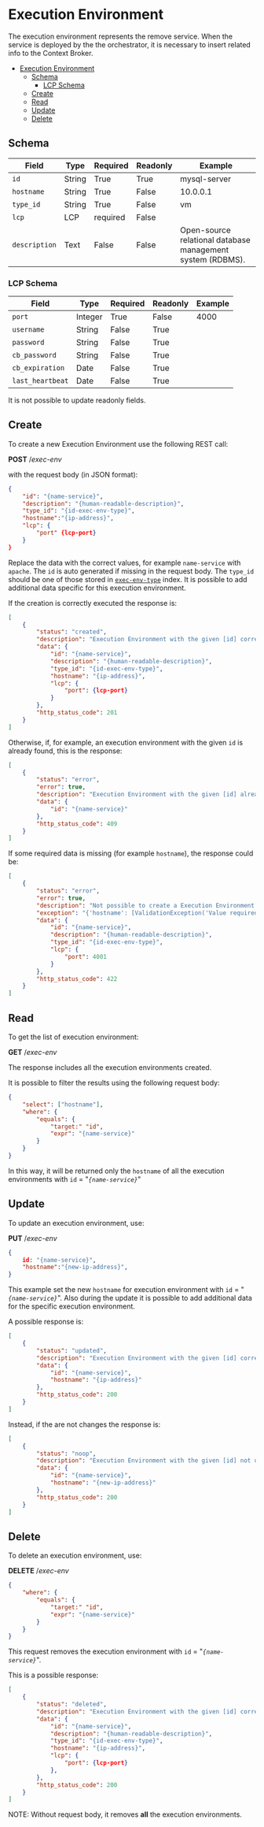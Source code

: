 # Execution Environment

The execution environment represents the remove service.
When the service is deployed by the the orchestrator, it is necessary to insert related info to the Context Broker.

- [Execution Environment](#execution-environment)
  - [Schema](#schema)
    - [LCP Schema](#lcp-schema)
  - [Create](#create)
  - [Read](#read)
  - [Update](#update)
  - [Delete](#delete)

## Schema

Field         | Type   | Required | Readonly | Example
--------------|--------|----------|----------|--------
`id`          | String | True     | True     | mysql-server
`hostname`    | String | True     | False    | 10.0.0.1
`type_id`     | String | True     | False    | vm
`lcp`         | LCP    | required | False    |
`description` | Text   | False    | False    | Open-source relational database management system (RDBMS).

### LCP Schema

Field            | Type    | Required | Readonly | Example
-----------------|---------|----------|----------|--------
`port`           | Integer | True     | False    | 4000
`username`       | String  | False    | True     |
`password`       | String  | False    | True     |
`cb_password`    | String  | False    | True     |
`cb_expiration`  | Date    | False    | True     |
`last_heartbeat` | Date    | False    | True     |

It is not possible to update readonly fields.

## Create

To create a new Execution Environment use the following REST call:

**POST** /_exec-env_

with the request body (in JSON format):

```json
{
    "id": "{name-service}",
    "description": "{human-readable-description}",
    "type_id": "{id-exec-env-type}",
    "hostname":"{ip-address}",
    "lcp": {
        "port" {lcp-port}
    }
}
```

Replace the data with the correct values, for example `name-service` with `apache`.
The `id` is auto generated if missing in the request body.
The `type_id` should be one of those stored in [`exec-env-type`](exec-env-type.md) index.
It is possible to add additional data specific for this execution environment.

If the creation is correctly executed the response is:

```json
[
    {
        "status": "created",
        "description": "Execution Environment with the given [id] correctly created.",
        "data": {
            "id": "{name-service}",
            "description": "{human-readable-description}",
            "type_id": "{id-exec-env-type}",
            "hostname": "{ip-address}",
            "lcp": {
                "port": {lcp-port}
            }
        },
        "http_status_code": 201
    }
]
```

Otherwise, if, for example, an execution environment with the given `id` is already found, this is the response:

```json
[
    {
        "status": "error",
        "error": true,
        "description": "Execution Environment with the given [id] already found",
        "data": {
            "id": "{name-service}"
        },
        "http_status_code": 409
    }
]
```

If some required data is missing (for example `hostname`), the response could be:

```json
[
    {
        "status": "error",
        "error": true,
        "description": "Not possible to create a Execution Environment with the given [data]",
        "exception": "{'hostname': [ValidationException('Value required for this field.')]}",
        "data": {
            "id": "{name-service}",
            "description": "{human-readable-description}",
            "type_id": "{id-exec-env-type}",
            "lcp": {
                "port": 4001
            }
        },
        "http_status_code": 422
    }
]
```

## Read

To get the list of execution environment:

**GET** /_exec-env_

The response includes all the execution environments created.

It is possible to filter the results using the following request body:

```json
{
    "select": ["hostname"],
    "where": {
        "equals": {
            "target:" "id",
            "expr": "{name-service}"
        }
    }
}
```

In this way, it will be returned only the `hostname` of all the execution environments with `id` = "_`{name-service}`_"

## Update

To update an execution environment, use:

**PUT** /_exec-env_

```json
{
    id: "{name-service}",
    "hostname":"{new-ip-address}",
}
```

This example set the new `hostname` for execution environment with `id` = "_`{name-service}`_".
Also during the update it is possible to add additional data for the specific execution environment.

A possible response is:

```json
[
    {
        "status": "updated",
        "description": "Execution Environment with the given [id] correctly updated.",
        "data": {
            "id": "{name-service}",
            "hostname": "{ip-address}"
        },
        "http_status_code": 200
    }
]
```

Instead, if the are not changes the response is:

```json
[
    {
        "status": "noop",
        "description": "Execution Environment with the given [id] not updated.",
        "data": {
            "id": "{name-service}",
            "hostname": "{new-ip-address}"
        },
        "http_status_code": 200
    }
]
```

## Delete

To delete an execution environment, use:

**DELETE** /_exec-env_

```json
{
    "where": {
        "equals": {
            "target:" "id",
            "expr": "{name-service}"
        }
    }
}
```

This request removes the execution environment with `id` = "_`{name-service}`_".

This is a possible response:

```json
[
    {
        "status": "deleted",
        "description": "Execution Environment with the given [id] correctly deleted.",
        "data": {
            "id": "{name-service}",
            "description": "{human-readable-description}",
            "type_id": "{id-exec-env-type}",
            "hostname": "{ip-address}",
            "lcp": {
                "port": {lcp-port}
            },
        },
        "http_status_code": 200
    }
]
```

NOTE: Without request body, it removes **all** the execution environments.
